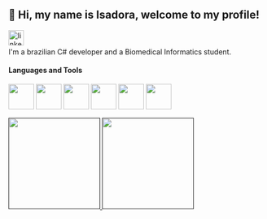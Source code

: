 ## 👋 Hi, my name is Isadora, welcome to my profile!
<a href='https://br.linkedin.com/in/isadoravieiraramos'><img align='left' alt="linkedin" src="https://cdn.jsdelivr.net/gh/devicons/devicon@latest/icons/linkedin/linkedin-plain.svg" height='30px'/></a>
<br/>
<br/>
I'm a brazilian C# developer and a Biomedical Informatics student.
<h4>Languages and Tools</h4>
<p float="left">
 <img width="50px" src="https://cdn.jsdelivr.net/gh/devicons/devicon/icons/dotnetcore/dotnetcore-original.svg" />
 <img width="50px" src="https://cdn.jsdelivr.net/gh/devicons/devicon/icons/javascript/javascript-original.svg" />
 <img width="50px" src="https://cdn.jsdelivr.net/gh/devicons/devicon/icons/react/react-original.svg" />
 <img width="50px" src="https://cdn.jsdelivr.net/gh/devicons/devicon@latest/icons/nodejs/nodejs-original-wordmark.svg" />
 <img width="50px" src="https://cdn.jsdelivr.net/gh/devicons/devicon@latest/icons/flutter/flutter-original.svg" />
 <img width="50px" src="https://cdn.jsdelivr.net/gh/devicons/devicon@latest/icons/dart/dart-original.svg" />
</p>   
<!--<p float="left">
  <h4>Learning</h4>
  <img width="50px" src="https://cdn.jsdelivr.net/gh/devicons/devicon@latest/icons/r/r-plain.svg" />
  <img width="50px" src="https://cdn.jsdelivr.net/gh/devicons/devicon@latest/icons/python/python-original-wordmark.svg" />
</p>-->

<a href="">
 <img height="180px" src="https://github-readme-stats-git-masterrstaa-rickstaa.vercel.app/api/top-langs/?username=isadora-vieira-ramos&layout=compact&bg_color=000&border_color=30A3DC&title_color=E94D5F&text_color=FFF" />
 <img height="180px" src="https://streak-stats.demolab.com/?user=isadora-vieira-ramos&theme=bear&background=000&border=30A3DC&dates=FFF"
</a>



